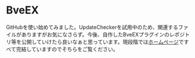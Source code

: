 # BveEX

GitHubを使い始めてみました。UpdateCheckerを試用中のため、関連するファイルがありますがお気になさらず。今後、自作したBveEXプラグインのレポジトリ等を公開していけたら良いなぁと思っています。現段階では[ホームページ](https://sites.google.com/view/kei-techlabo/)ですべて完結していますのでそちらをご覧ください。
